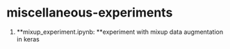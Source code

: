 # miscellaneous-experiments
1. **mixup_experiment.ipynb: **experiment with mixup data augmentation in keras
